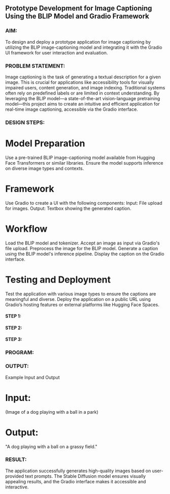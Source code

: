 ## Prototype Development for Image Captioning Using the BLIP Model and Gradio Framework

### AIM:
To design and deploy a prototype application for image captioning by utilizing the BLIP image-captioning model and integrating it with the Gradio UI framework for user interaction and evaluation.

### PROBLEM STATEMENT:
Image captioning is the task of generating a textual description for a given image. This is crucial for applications like accessibility tools for visually impaired users, content generation, and image indexing. Traditional systems often rely on predefined labels or are limited in context understanding. By leveraging the BLIP model—a state-of-the-art vision-language pretraining model—this project aims to create an intuitive and efficient application for real-time image captioning, accessible via the Gradio interface.

### DESIGN STEPS:
# Model Preparation
Use a pre-trained BLIP image-captioning model available from Hugging Face Transformers or similar libraries.
Ensure the model supports inference on diverse image types and contexts.

# Framework
Use Gradio to create a UI with the following components:
Input: File upload for images.
Output: Textbox showing the generated caption.

# Workflow
Load the BLIP model and tokenizer.
Accept an image as input via Gradio's file upload.
Preprocess the image for the BLIP model.
Generate a caption using the BLIP model's inference pipeline.
Display the caption on the Gradio interface.

# Testing and Deployment
Test the application with various image types to ensure the captions are meaningful and diverse.
Deploy the application on a public URL using Gradio’s hosting features or external platforms like Hugging Face Spaces.

#### STEP 1:

#### STEP 2:

#### STEP 3:

### PROGRAM:

### OUTPUT:
Example Input and Output
# Input:
(Image of a dog playing with a ball in a park)
# Output:
"A dog playing with a ball on a grassy field."

### RESULT:
The application successfully generates high-quality images based on user-provided text prompts. The Stable Diffusion model ensures visually appealing results, and the Gradio interface makes it accessible and interactive.

